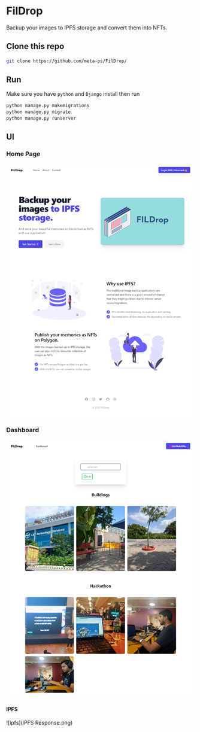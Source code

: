 # FilDrop

Backup your images to IPFS storage and convert them into NFTs.


## Clone this repo

```bash
git clone https://github.com/meta-ps/FilDrop/
```

## Run

Make sure you have `python` and `Django` install then run

```python
python manage.py makemigrations
python manage.py migrate
python manage.py runserver
```

## UI

### Home Page

![home](Home.png)


### Dashboard

![dashboard](Dashboard.png)

#### IPFS

![ipfs](IPFS Response.png)
